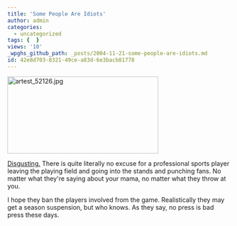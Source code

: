 ```yaml
---
title: 'Some People Are Idiots'
author: admin
categories:
  - uncategorized
tags: {  }
views: '10'
_wpghs_github_path: _posts/2004-11-21-some-people-are-idiots.md
id: 42e8d703-8321-49ce-a83d-6e3bacb81778
---
```

<p><img alt="artest_52126.jpg" src="http://www.mennoboy.com/chris/archives/images/news/artest_52126.jpg" width="340" height="174"></p>
<p><a href="http://www.tsn.ca/nba/news_story.asp?id=105300">Disgusting.</a>  There is quite literally no excuse for a professional sports player leaving the playing field and going into the stands and punching fans.  No matter what they're saying about your mama, no matter what they throw at you.</p>
<p>I hope they ban the players involved from the game.  Realistically they may get a season suspension, but who knows.  As they say, no press is bad press these days.</p>
